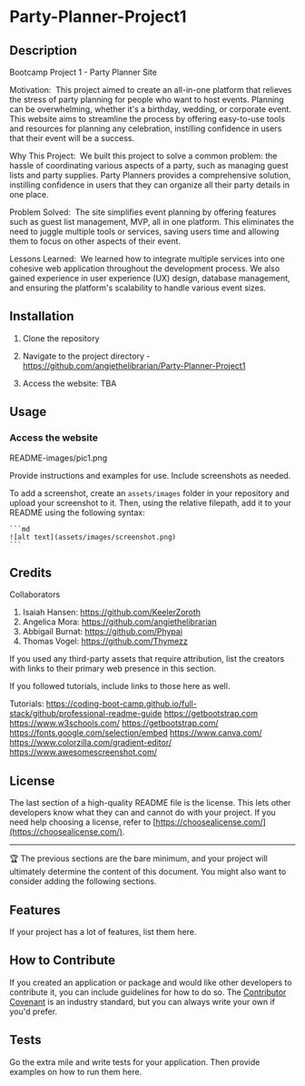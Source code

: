 # Party-Planner-Project1

## Description

Bootcamp Project 1 - Party Planner Site

Motivation: 
This project aimed to create an all-in-one platform that relieves the stress of party planning for people who want to host events. Planning can be overwhelming, whether it's a birthday, wedding, or corporate event. This website aims to streamline the process by offering easy-to-use tools and resources for planning any celebration, instilling confidence in users that their event will be a success.

Why This Project: 
We built this project to solve a common problem: the hassle of coordinating various aspects of a party, such as managing guest lists and party supplies. Party Planners provides a comprehensive solution, instilling confidence in users that they can organize all their party details in one place.

Problem Solved: 
The site simplifies event planning by offering features such as guest list management, MVP, all in one platform. This eliminates the need to juggle multiple tools or services, saving users time and allowing them to focus on other aspects of their event. 

Lessons Learned: 
We learned how to integrate multiple services into one cohesive web application throughout the development process. We also gained experience in user experience (UX) design, database management, and ensuring the platform's scalability to handle various event sizes.

## Installation

1. Clone the repository

2. Navigate to the project directory - https://github.com/angiethelibrarian/Party-Planner-Project1

3. Access the website: TBA

## Usage

### Access the website

README-images/pic1.png

Provide instructions and examples for use. Include screenshots as needed.

To add a screenshot, create an `assets/images` folder in your repository and upload your screenshot to it. Then, using the relative filepath, add it to your README using the following syntax:

    ```md
    ![alt text](assets/images/screenshot.png)
    ```

## Credits

Collaborators

1. Isaiah Hansen: https://github.com/KeelerZoroth
2. Angelica Mora: https://github.com/angiethelibrarian
3. Abbigail Burnat: https://github.com/Phypai
4. Thomas Vogel: https://github.com/Thymezz


If you used any third-party assets that require attribution, list the creators with links to their primary web presence in this section.

If you followed tutorials, include links to those here as well.

Tutorials:
https://coding-boot-camp.github.io/full-stack/github/professional-readme-guide
https://getbootstrap.com
https://www.w3schools.com/
https://getbootstrap.com/
https://fonts.google.com/selection/embed
https://www.canva.com/
https://www.colorzilla.com/gradient-editor/
https://www.awesomescreenshot.com/




## License

The last section of a high-quality README file is the license. This lets other developers know what they can and cannot do with your project. If you need help choosing a license, refer to [https://choosealicense.com/](https://choosealicense.com/).

---

🏆 The previous sections are the bare minimum, and your project will ultimately determine the content of this document. You might also want to consider adding the following sections.

## Features

If your project has a lot of features, list them here.

## How to Contribute

If you created an application or package and would like other developers to contribute it, you can include guidelines for how to do so. The [Contributor Covenant](https://www.contributor-covenant.org/) is an industry standard, but you can always write your own if you'd prefer.

## Tests

Go the extra mile and write tests for your application. Then provide examples on how to run them here.